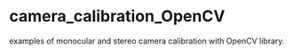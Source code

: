 # camera_calibration_OpenCV
examples of monocular and stereo camera calibration with OpenCV library.
